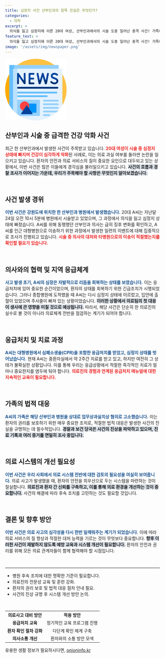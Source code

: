 ```yaml
---
title: 심정지 사건 산부인과의 침묵 진실은 무엇인가?
categories:
  - 의학
excerpt: >
  의식을 잃고 심정지에 이른 20대 여성, 산부인과에서의 시술 도중 일어난 충격 사건! 가족이 병원을 고소하며 진실을 추적하는 가운데 경찰이 의료과실 여부를 조사 중. 과연 어떤 진상이 밝혀질까? 클릭해서 자세히 알아보세요!
feature_text: >
  의식을 잃고 심정지에 이른 20대 여성, 산부인과에서의 시술 도중 일어난 충격 사건! 가족이 병원을 고소하며 진실을 추적하는 가운데 경찰이 의료과실 여부를 조사 중. 과연 어떤 진상이 밝혀질까? 클릭해서 자세히 알아보세요!
image: '/assets/img/newspaper.png'
---
```


<p><img src="/assets/img/newspaper.png" alt="kimp 속보" /></p>

<h2 data-ke-size="size26">산부인과 시술 중 급격한 건강 악화 사건</h2>

<p data-ke-size="size16">최근 한 산부인과에서 발생한 사건이 주목받고 있습니다. <b><span style="color: #ee2323;">20대 여성이 시술 중 심정지 상태에 빠지며 건강이 심각하게 악화</span></b>된 사례로, 이는 의료 과실 여부를 둘러싼 논란을 일으키고 있습니다. 환자의 안전과 의료 서비스의 질이 중요한 요인으로 대두되고 있는 상황에서, 이번 사건은 많은 이들에게 경각심을 불러일으키고 있습니다. <b><span style="background-color: #21538527;">사건의 흐름과 경찰 조사가 이어지는 가운데, 우리가 주목해야 할 사항은 무엇인지 알아보겠습니다.</span></b></p>

<p data-ke-size="size16">&nbsp;</p>

<h2 data-ke-size="size26">사건 발생 경위</h2>

<p data-ke-size="size16"><b><span style="color: #1a5490;">이번 사건은 강원도에 위치한 한 산부인과 병원에서 발생했습니다.</span></b> 20대 A씨는 지난달 24일 오전 10시 5분에 병원에서 시술받고 있었으며, 그 과정에서 의식을 잃고 심정지 상태에 빠졌습니다. A씨를 위해 동행했던 산부인과 의사는 급히 징후 변화를 확인하고, A씨를 인근 대형병원으로 이송하기 위한 과정에서 발생한 일련의 이벤트에 대해 집중적으로 조사가 진행되고 있습니다. <b><span style="color: #ee2323;">시술 중 의사의 대처와 타병원으로의 이송이 적절했는지를 확인할 필요가 있습니다.</span></b></p>

<p data-ke-size="size16">&nbsp;</p>

<h2 data-ke-size="size26">의사와의 협력 및 지역 응급체계</h2>

<p data-ke-size="size16"><b><span style="color: #1a5490;">사고 발생 초기, A씨의 심장은 자발적으로 리듬을 회복하는 상태를 보였습니다.</span></b> 이는 응급처치에 있어 중요한 순간이었으며, 환자의 상태를 회복하기 위한 긴급조치가 시행되었습니다. 그러나 종합병원에 도착했을 때 A씨는 다시 심정지 상태에 이르렀고, 입안에 출혈이 있었으며 주사줄이 빠져 있는 상황이었습니다. <b><span style="background-color: #21538527;">이러한 상황에서 의료팀의 첫 대응이 생사에 큰 영향을 미칠 것으로 예상됩니다.</span></b> 따라서, 해당 사건은 단순히 한 의료진의 실수로 볼 것이 아니라 의료체계 전반을 점검하는 계기가 되어야 합니다.</p>

<p data-ke-size="size16">&nbsp;</p>

<h2 data-ke-size="size26">응급처치 및 치료 과정</h2>

<p data-ke-size="size16"><b><span style="color: #1a5490;">A씨는 대형병원에서 심폐소생술(CPR)을 포함한 응급처치를 받았고, 심정지 상태를 벗어났습니다.</span></b> 현재 A씨는 중환자실에서 약 2주간 치료를 받고 있고, 하지만 여전히 그 상태가 불확실한 상황입니다. 이를 통해 우리는 응급상황에서 적절한 즉각적인 치료가 얼마나 중요한지를 염두에 둬야 합니다. <b><span style="color: #ee2323;">의료진의 경험과 연계된 응급처치 매뉴얼에 대한 지속적인 교육이 필요합니다.</span></b></p>

<p data-ke-size="size16">&nbsp;</p>

<h2 data-ke-size="size26">가족의 법적 대응</h2>

<p data-ke-size="size16"><b><span style="color: #1a5490;">A씨의 가족은 해당 산부인과 병원을 상대로 업무상과실치상 혐의로 고소했습니다.</span></b> 이는 환자의 권리를 보호하기 위한 매우 중요한 조치로, 적절한 법적 대응은 발생한 사건의 진실을 규명하는 데 필수적입니다. <b><span style="background-color: #21538527;">경찰과 보건 당국은 사건의 진상을 파악하고 있으며, 진료 기록과 여러 증거를 면밀히 조사 중입니다.</span></b></p>

<p data-ke-size="size16">&nbsp;</p>

<h2 data-ke-size="size26">의료 시스템의 개선 필요성</h2>

<p data-ke-size="size16"><b><span style="color: #1a5490;">이번 사건은 우리 사회에서 의료 시스템 전반에 대한 검토의 필요성을 여실히 보여줍니다.</span></b> 의료 사고가 발생했을 때, 환자의 안전을 최우선으로 두는 시스템을 마련하는 것이 절실합니다. <b><span style="background-color: #21538527;">의료진과 환자 간 신뢰를 구축하고, 이를 통해 의료 환경을 개선하는 것이 중요합니다.</span></b> 사건의 해결에 따라 후속 조치를 고민하는 것도 필요할 것입니다.</p>

<p data-ke-size="size16">&nbsp;</p>

<h2 data-ke-size="size26">결론 및 향후 방안</h2>

<p data-ke-size="size16"><b><span style="color: #1a5490;">이번 사건은 의료 사고의 심각성을 다시 한번 일깨워주는 계기가 되었습니다.</span></b> 이에 따라 의료 서비스의 질 향상과 적절한 대처 능력을 기르는 것이 무엇보다 중요합니다. <b><span style="background-color: #21538527;">향후 이러한 사건이 재발하지 않도록 예방 교육과 시스템 개선이 필요합니다.</span></b> 환자의 안전과 권리를 위해 모든 의료 관계자들이 함께 협력해야 할 시점입니다.</p> 

<p data-ke-size="size16">&nbsp;</p>

<hr style="border-top: 1px solid #eee;"> 

<ul>
<li>병원 후속 조치에 대한 명확한 기준이 필요합니다.</li>
<li>의료진의 전문성 교육 및 훈련 강화.</li>
<li>환자의 권리 보호 및 법적 대응 절차 안내 필요.</li>
<li>사건의 진상 규명 후 시스템 개선 방안 논의.</li>
</ul>

<p data-ke-size="size16">&nbsp;</p>

<table style="width: 100%; border-collapse: collapse;">
<tr>
<td style="text-align: center; height: 17px;"><b>의료사고 대비 방안</b></td>
<td style="text-align: center; height: 17px;"><b>적용 방안</b></td>
</tr>
<tr>
<td style="text-align: center; height: 17px;"><b>응급처치 교육</b></td>
<td style="text-align: center; height: 17px;">정기적인 교육 프로그램 진행</td>
</tr>
<tr>
<td style="text-align: center; height: 17px;"><b>환자 확인 절차 강화</b></td>
<td style="text-align: center; height: 17px;">다단계 확인 체계 구축</td>
</tr>
<tr>
<td style="text-align: center; height: 17px;"><b>의사소통 개선</b></td>
<td style="text-align: center; height: 17px;">환자와의 소통 방안 모색</td>
</tr>
</table>
유용한 생활 정보가 필요하시다면, <a href="https://onioninfo.kr" rel="dofollow">onioninfo.kr</a>


